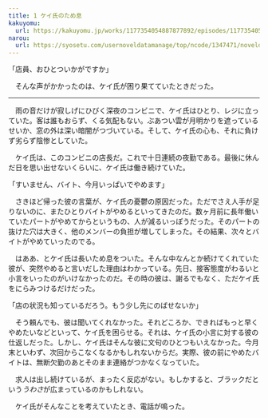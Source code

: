 ```yaml
---
title: 1 ケイ氏のため息
kakuyomu:
  url: https://kakuyomu.jp/works/1177354054887877892/episodes/1177354054887878604
narou:
  url: https://syosetu.com/usernoveldatamanage/top/ncode/1347471/noveldataid/11382322/
---
```


「店員、おひとついかがですか」

　そんな声がかかったのは、ケイ氏が困り果てていたときだった。

---

　雨の音だけが寂しげにひびく深夜のコンビニで、ケイ氏はひとり、レジに立っていた。客は誰もおらず、くる気配もない。ぶあつい雲が月明かりを遮っているせいか、窓の外は深い暗闇がつづいている。そして、ケイ氏の心も、それに負けず劣らず陰惨としていた。

　ケイ氏は、このコンビニの店長だ。これで十日連続の夜勤である。最後に休んだ日を思い出せないくらいに、ケイ氏は働き続けていた。

「すいません、バイト、今月いっぱいでやめます」

　さきほど帰った彼の言葉が、ケイ氏の憂鬱の原因だった。ただでさえ人手が足りないのに、またひとりバイトがやめるといってきたのだ。数ヶ月前に長年働いていたパートがやめてからというもの、人が減るいっぽうだった。そのパートの抜けた穴は大きく、他のメンバーの負担が増してしまった。その結果、次々とバイトがやめていったのでる。

　はああ、とケイ氏は長いため息をついた。そんな中なんとか続けてくれていた彼が、突然やめると言いだした理由はわかっている。先日、接客態度がわるいと小言をいったのがいけなかったのだ。その時の彼は、謝るでもなく、ただケイ氏をにらみつけるだけだった。

「店の状況も知っているだろう。もう少し先にのばせないか」

　そう頼んでも、彼は聞いてくれなかった。それどころか、できればもっと早くやめたいなどといって、ケイ氏を困らせる。それは、ケイ氏の小言に対する彼の仕返しだった。しかし、ケイ氏はそんな彼に文句のひとつもいえなかった。今月末といわず、次回からこなくなるかもしれないからだ。実際、彼の前にやめたバイトは、無断欠勤のあとそのまま連絡がつかなくなっていた。

　求人は出し続けているが、まったく反応がない。もしかすると、ブラックだという*うわさ*が広まっているのかもしれない。

　ケイ氏がそんなことを考えていたとき、電話が鳴った。
